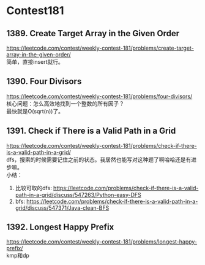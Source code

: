 # Contest181
## 1389. Create Target Array in the Given Order
https://leetcode.com/contest/weekly-contest-181/problems/create-target-array-in-the-given-order/   
简单，直接insert就行。
## 1390. Four Divisors  
https://leetcode.com/contest/weekly-contest-181/problems/four-divisors/  
核心问题：怎么高效地找到一个整数的所有因子？   
最快就是O(sqrt(n))了。  
## 1391. Check if There is a Valid Path in a Grid  
https://leetcode.com/contest/weekly-contest-181/problems/check-if-there-is-a-valid-path-in-a-grid/  
dfs，搜索的时候需要记住之前的状态。我居然也能写对这种题了啊哈哈还是有进步嘛。  
小结：  
1. 比较可取的dfs: https://leetcode.com/problems/check-if-there-is-a-valid-path-in-a-grid/discuss/547263/Python-easy-DFS  
2. bfs: https://leetcode.com/problems/check-if-there-is-a-valid-path-in-a-grid/discuss/547371/Java-clean-BFS  
## 1392. Longest Happy Prefix  
https://leetcode.com/contest/weekly-contest-181/problems/longest-happy-prefix/  
kmp和dp  
